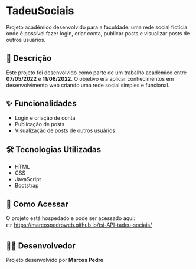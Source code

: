 # TadeuSociais

Projeto acadêmico desenvolvido para a faculdade: uma rede social fictícia onde é possível fazer login, criar conta, publicar posts e visualizar posts de outros usuários.

## 📘 Descrição

Este projeto foi desenvolvido como parte de um trabalho acadêmico entre **07/05/2022** e **11/06/2022**. O objetivo era aplicar conhecimentos em desenvolvimento web criando uma rede social simples e funcional.

## ✨ Funcionalidades

- Login e criação de conta
- Publicação de posts
- Visualização de posts de outros usuários

## 🛠️ Tecnologias Utilizadas

- HTML
- CSS
- JavaScript
- Bootstrap

## 🚀 Como Acessar

O projeto está hospedado e pode ser acessado aqui:  
👉 https://marcospedroweb.github.io/tsi-API-tadeu-sociais/

## 👨‍💻 Desenvolvedor

Projeto desenvolvido por **Marcos Pedro**.
